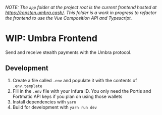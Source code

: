 _NOTE: The `app` folder at the project root is the current frontend hosted at https://ropsten.umbra.cash/. This folder is a work in progress to refactor the frontend to use the Vue Composition API and Typescript._

# WIP: Umbra Frontend

Send and receive stealth payments with the Umbra protocol.

## Development

1. Create a file called `.env` and populate it with the contents of `.env.template`
2. Fill in the `.env` file with your Infura ID. You only need the Portis and Fortmatic API keys if you plan on using those wallets
3. Install dependencies with `yarn`
4. Build for development with `yarn run dev`
